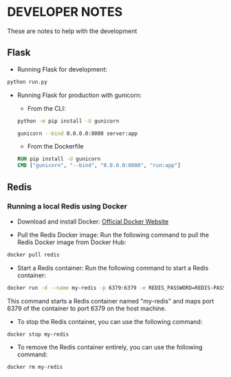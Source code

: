 # DEVELOPER NOTES

These are notes to help with the development

## Flask

- Running Flask for development:

```bash
python run.py
```

- Running Flask for production with gunicorn:

  - From the CLI:

  ```bash
  python -m pip install -U gunicorn
  ```

  ```bash
  gunicorn --bind 0.0.0.0:8080 server:app
  ```

  - From the Dockerfile

  ```Dockerfile
  RUN pip install -U gunicorn
  CMD ["gunicorn", "--bind", "0.0.0.0:8080", "run:app"]
  ```

## Redis

### Running a local Redis using Docker

- Download and install Docker: [Official Docker Website](https://www.docker.com/products/docker-desktop/)

- Pull the Redis Docker image: Run the following command to pull the Redis Docker image from Docker Hub:

```bash
docker pull redis
```

- Start a Redis container: Run the following command to start a Redis container:

```bash
docker run -d --name my-redis -p 6379:6379 -e REDIS_PASSWORD=REDIS-PASSWORD redis
```

This command starts a Redis container named "my-redis" and maps port 6379 of the container to port 6379 on the host machine.

- To stop the Redis container, you can use the following command:

```bash
docker stop my-redis
```

- To remove the Redis container entirely, you can use the following command:

```bash
docker rm my-redis
```

